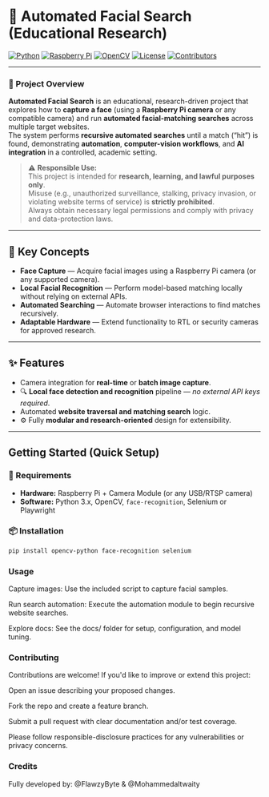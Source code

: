 # 🧠 Automated Facial Search (Educational Research)

[![Python](https://img.shields.io/badge/Python-3.x-blue?logo=python)](https://www.python.org/)
[![Raspberry Pi](https://img.shields.io/badge/Hardware-Raspberry%20Pi-red?logo=raspberrypi)](https://www.raspberrypi.com/)
[![OpenCV](https://img.shields.io/badge/Library-OpenCV-green?logo=opencv)](https://opencv.org/)
[![License](https://img.shields.io/badge/Use-Research%20%7C%20Educational-orange)](#)
[![Contributors](https://img.shields.io/badge/Contributors-FlawzyByte%20%7C%20Mohammedaltwaity-lightgrey)](#credits)

---

### 🎯 Project Overview
**Automated Facial Search** is an educational, research-driven project that explores how to **capture a face** (using a **Raspberry Pi camera** or any compatible camera) and run **automated facial-matching searches** across multiple target websites.  
The system performs **recursive automated searches** until a match (“hit”) is found, demonstrating **automation**, **computer-vision workflows**, and **AI integration** in a controlled, academic setting.

> ⚠️ **Responsible Use:**  
> This project is intended for **research, learning, and lawful purposes only**.  
> Misuse (e.g., unauthorized surveillance, stalking, privacy invasion, or violating website terms of service) is **strictly prohibited**.  
> Always obtain necessary legal permissions and comply with privacy and data-protection laws.

---

## 🔑 Key Concepts
-  **Face Capture** — Acquire facial images using a Raspberry Pi camera (or any supported camera).  
-  **Local Facial Recognition** — Perform model-based matching locally without relying on external APIs.  
-  **Automated Searching** — Automate browser interactions to find matches recursively.  
-  **Adaptable Hardware** — Extend functionality to RTL or security cameras for approved research.

---

## ✨ Features
-  Camera integration for **real-time** or **batch image capture**.  
- 🔍 **Local face detection and recognition** pipeline — *no external API keys required*.  
-  Automated **website traversal and matching search** logic.  
- ⚙️ Fully **modular and research-oriented** design for extensibility.

---

##  Getting Started (Quick Setup)


### 🧰 Requirements
- **Hardware:** Raspberry Pi + Camera Module (or any USB/RTSP camera)  
- **Software:** Python 3.x, OpenCV, `face-recognition`, Selenium or Playwright  

### 📦 Installation
```bash
pip install opencv-python face-recognition selenium
```
### Usage

Capture images: Use the included script to capture facial samples.

Run search automation: Execute the automation module to begin recursive website searches.

Explore docs: See the docs/ folder for setup, configuration, and model tuning.

### Contributing

Contributions are welcome!
If you'd like to improve or extend this project:

Open an issue describing your proposed changes.

Fork the repo and create a feature branch.

Submit a pull request with clear documentation and/or test coverage.

Please follow responsible-disclosure practices for any vulnerabilities or privacy concerns.


### Credits

Fully developed by:
@FlawzyByte & @Mohammedaltwaity
